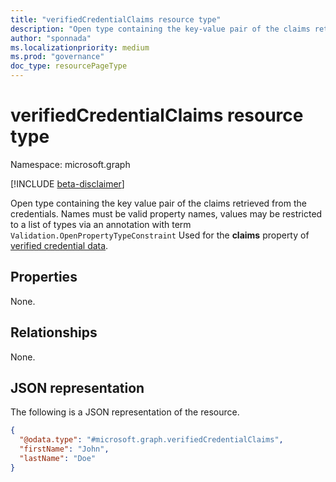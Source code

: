 ```yaml
---
title: "verifiedCredentialClaims resource type"
description: "Open type containing the key-value pair of the claims retrieved from the credentials."
author: "sponnada"
ms.localizationpriority: medium
ms.prod: "governance"
doc_type: resourcePageType
---
```


# verifiedCredentialClaims resource type

Namespace: microsoft.graph

[!INCLUDE [beta-disclaimer](../../includes/beta-disclaimer.md)]

Open type containing the key value pair of the claims retrieved from the credentials. Names must be valid property names, values may be restricted to a list of types via an annotation with term `Validation.OpenPropertyTypeConstraint`
Used for the **claims** property of [verified credential data](verifiedCredentialData.md).

## Properties
None.

## Relationships
None.

## JSON representation
The following is a JSON representation of the resource.
<!-- {
  "blockType": "resource",
  "@odata.type": "microsoft.graph.verifiedCredentialClaims"
}
-->
``` json
{
  "@odata.type": "#microsoft.graph.verifiedCredentialClaims",
  "firstName": "John",
  "lastName": "Doe"
}
```

